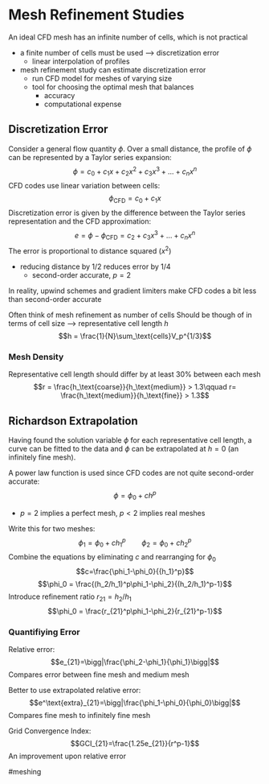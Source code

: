 # Mesh Refinement Studies
An ideal CFD mesh has an infinite number of cells, which is not practical
- a finite number of cells must be used --> discretization error
	- linear interpolation of profiles
- mesh refinement study can estimate discretization error
	- run CFD model for meshes of varying size
	- tool for choosing the optimal mesh that balances
		- accuracy
		- computational expense
## Discretization Error
Consider a general flow quantity $\phi$. Over a small distance, the profile of $\phi$ can be represented by a Taylor series expansion:
$$\phi = c_0 + c_1x+c_2x^2+c_3x^3 + \dots +c_nx^n$$
CFD codes use linear variation between cells:
$$\phi_\text{CFD} = c_0+c_1x$$
Discretization error is given by the difference between the Taylor series representation and the CFD approximation:
$$e = \phi - \phi_\text{CFD}=c_2+c_3x^3+\dots+c_nx^n$$
The error is proportional to distance squared ($x^2$)
- reducing distance by 1/2 reduces error by 1/4
	- second-order accurate, $p=2$

In reality, upwind schemes and gradient limiters make CFD codes a bit less than second-order accurate

Often think of mesh refinement as number of cells
Should be though of in terms of cell size --> representative cell length $h$
$$h = \frac{1}{N}\sum_\text{cells}V_p^{1/3}$$
### Mesh Density
Representative cell length should differ by at least 30% between each mesh
$$r = \frac{h_\text{coarse}}{h_\text{medium}} > 1.3\qquad r= \frac{h_\text{medium}}{h_\text{fine}} > 1.3$$
## Richardson Extrapolation
Having found the solution variable $\phi$ for each representative cell length, a curve can be fitted to the data and $\phi$ can be extrapolated at $h=0$ (an infinitely fine mesh).

A power law function is used since CFD codes are not quite second-order accurate:
$$\phi = \phi_0+ch^p$$
- $p=2$ implies a perfect mesh, $p<2$ implies real meshes

Write this for two meshes:
$$\phi_1 = \phi_0+c{h_1}^p\qquad \phi_2 = \phi_0+c{h_2}^p$$
Combine the equations by eliminating $c$ and rearranging for $\phi_0$
$$c=\frac{\phi_1-\phi_0}{{h_1}^p}$$
$$\phi_0 = \frac{(h_2/h_1)^p\phi_1-\phi_2}{(h_2/h_1)^p-1}$$
Introduce refinement ratio $r_{21} = h_2/h_1$
$$\phi_0 = \frac{r_{21}^p\phi_1-\phi_2}{r_{21}^p-1}$$

### Quantifiying Error
Relative error:
$$e_{21}=\bigg|\frac{\phi_2-\phi_1}{\phi_1}\bigg|$$
Compares error between fine mesh and medium mesh

Better to use extrapolated relative error:
$$e^\text{extra}_{21}=\bigg|\frac{\phi_1-\phi_0}{\phi_0}\bigg|$$
Compares fine mesh to infinitely fine mesh

Grid Convergence Index:
$$GCI_{21}=\frac{1.25e_{21}}{r^p-1}$$
An improvement upon relative error

#meshing